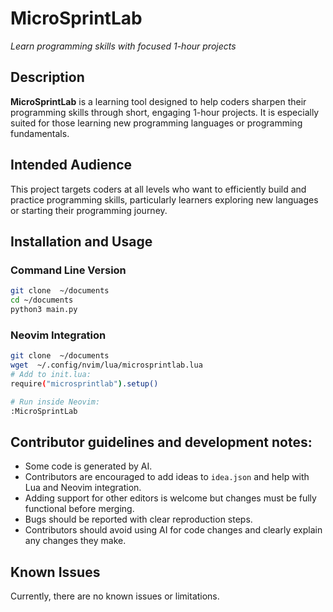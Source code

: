 # MicroSprintLab  
*Learn programming skills with focused 1-hour projects*

## Description  
**MicroSprintLab** is a learning tool designed to help coders sharpen their programming skills through short, engaging 1-hour projects. It is especially suited for those learning new programming languages or programming fundamentals.

## Intended Audience  
This project targets coders at all levels who want to efficiently build and practice programming skills, particularly learners exploring new languages or starting their programming journey.

## Installation and Usage  

### Command Line Version  
```bash
git clone  ~/documents
cd ~/documents
python3 main.py
```

### Neovim Integration  
```bash
git clone  ~/documents
wget  ~/.config/nvim/lua/microsprintlab.lua
# Add to init.lua:
require("microsprintlab").setup()

# Run inside Neovim:
:MicroSprintLab
```
## Contributor guidelines and development notes:
- Some code is generated by AI.
- Contributors are encouraged to add ideas to `idea.json` and help with Lua and Neovim integration.
- Adding support for other editors is welcome but changes must be fully functional before merging.
- Bugs should be reported with clear reproduction steps.
- Contributors should avoid using AI for code changes and clearly explain any changes they make.

## Known Issues  
Currently, there are no known issues or limitations.
